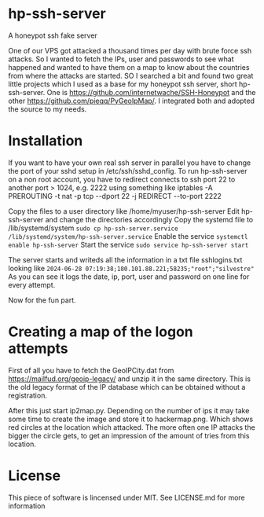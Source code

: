 # hp-ssh-server
A honeypot ssh fake server 

One of our VPS got attacked a thousand times per day with brute force ssh attacks. So I wanted to fetch the IPs, user and passwords to see what happened and wanted to have them on a map to know about the countries from where the attacks are started. SO I searched a bit and found two great little projects which I used as a base for my honeypot ssh server, short hp-ssh-server. One is https://github.com/internetwache/SSH-Honeypot and the other https://github.com/pieqq/PyGeoIpMap/. I integrated both and adopted the source to my needs.

# Installation
If you want to have your own real ssh server in parallel you have to change the port of your sshd setup in /etc/ssh/sshd_config.
To run hp-ssh-server on a non root account, you have to redirect connects to ssh port 22 to another port > 1024, e.g. 2222 using something like 
iptables -A PREROUTING -t nat -p tcp --dport 22 -j REDIRECT --to-port 2222

Copy the files to a user directory like /home/myuser/hp-ssh-server
Edit hp-ssh-server and change the directories accordingly
Copy the systemd file to /lib/systemd/system `sudo cp hp-ssh-server.service /lib/systemd/system/hp-ssh-server.service`
Enable the service `systemctl enable hp-ssh-server`
Start the service `sudo service hp-ssh-server start`

The server starts and writeds all the information in a txt file sshlogins.txt looking like
`2024-06-28 07:19:38;180.101.88.221;58235;"root";"silvestre"`
As you can see it logs the date, ip, port, user and password on one line for every attempt.

Now for the fun part.

# Creating a map of the logon attempts
First of all you have to fetch the GeoIPCity.dat from https://mailfud.org/geoip-legacy/ and unzip it in the same directory.
This is the old legacy format of the IP database which can be obtained without a registration.

After this just start ip2map.py. Depending on the number of ips it may take some time to create the image and store it to hackermap.png. 
Which shows red circles at the location which attacked. The more often one IP attacks the bigger the circle gets, to get an impression of the amount of tries from this location.

# License
This piece of software is lincensed under MIT. See LICENSE.md for more information
